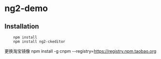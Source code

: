 ng2-demo
===
Installation
---
		npm install
		npm install ng2-ckeditor
更换淘宝镜像
		npm install -g cnpm --registry=https://registry.npm.taobao.org